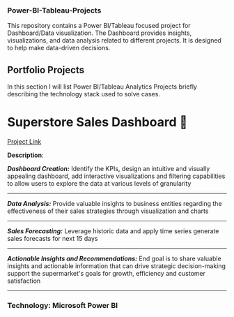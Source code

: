 ### Power-BI-Tableau-Projects
This repository contains a Power BI/Tableau focused project for Dashboard/Data visualization. The Dashboard provides insights, visualizations, and data analysis related to different projects. It is designed to help make data-driven decisions.

## Portfolio Projects

In this section I will list Power BI/Tableau Analytics Projects briefly describing the technology stack used to solve cases.

# Superstore Sales Dashboard 🏬 

[Project Link](https://github.com/Yo3110/Power-BI-Tableau-Projects/tree/main/SuperStore%20Sales%20Dashboard)

**Description**:

_**Dashboard Creation:**_ Identify the KPIs, design an intuitive and visually appealing dashboard, add interactive visualizations and filtering capabilities to allow users to explore the data at various levels of granularity 
***********************************************************************************************************************************************************************************************************************
_**Data Analysis:**_ Provide valuable insights to business entities regarding the effectiveness of their sales strategies through visualization and charts
***********************************************************************************************************************************************************************************************************************
_**Sales Forecasting:**_ Leverage historic data and apply time series generate sales forecasts for next 15 days
***********************************************************************************************************************************************************************************************************************
_**Actionable Insights and Recommendations:**_ End goal is to share valuable insights and actionable information that can drive strategic decision-making support the supermarket's goals for growth, efficiency and customer satisfaction
***********************************************************************************************************************************************************************************************************************
### Technology: Microsoft Power BI
